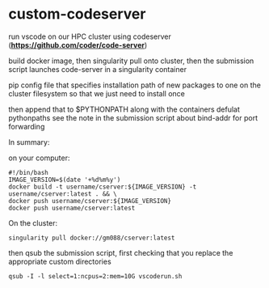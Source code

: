 # custom-codeserver
run vscode on our HPC cluster using codeserver (**https://github.com/coder/code-server**)

build docker image, then
singularity pull onto cluster, then
the submission script launches code-server in a singularity container 

pip config file that specifies installation path of new packages to one on the cluster filesystem so that we just need to install once

then append that to $PYTHONPATH along with the containers defulat pythonpaths 
see the note in the submission script about bind-addr for port forwarding

In summary:

on your computer:
```
#!/bin/bash
IMAGE_VERSION=$(date '+%d%m%y')
docker build -t username/cserver:${IMAGE_VERSION} -t username/cserver:latest . && \
docker push username/cserver:${IMAGE_VERSION}
docker push username/cserver:latest
```

On the cluster:
```
singularity pull docker://gm088/cserver:latest
```
then qsub the submission script, first checking that you replace the appropriate custom directories

```
qsub -I -l select=1:ncpus=2:mem=10G vscoderun.sh
```

